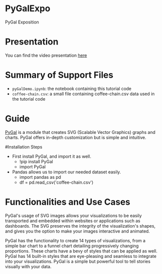 # PyGalExpo
PyGal Exposition 
# Presentation
You can find the video presentation [here](https://www.youtube.com/watch?v=nPDomZQ8jI4)
# Summary of Support Files
- `pyGalDemo.ipynb`: the notebook containing this tutorial code
- `coffee-chain.csv`: a small file containing coffee-chain.csv data used in the tutorial code

# Guide
[PyGal](http://www.pygal.org/en/stable/index.html) is a module that creates SVG (Scalable Vector Graphics) graphs and charts. PyGal offers in-depth customization but is simple and intuitive.

#Installation Steps
* First install PyGal, and import it as well.
  * !pip install PyGal
  * import PyGal
* Pandas allows us to import our needed dataset easily.
  * import pandas as pd
  * df = pd.read_csv('coffee-chain.csv')

# Functionalities and Use Cases
PyGal's usage of SVG images allows your visualizations to be easily transported and embedded within websites or applications such as dashboards. The SVG preserves the integrity of the visualization's shapes, and gives you the option to make your images interactive and animated.

PyGal has the functionality to create 14 types of visualizations, from a simple bar chart to a funnel chart detailing progressively changing proportions. These charts have a bevy of styles that can be applied as well. PyGal has 14 built-in styles that are eye-pleasing and seamless to integrate into your visualizations. PyGal is a simple but powerful tool to tell stories visually with your data.
